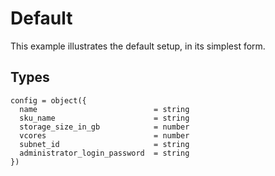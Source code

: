 # Default

This example illustrates the default setup, in its simplest form.

## Types

```hcl
config = object({
  name                          = string
  sku_name                      = string
  storage_size_in_gb            = number
  vcores                        = number
  subnet_id                     = string
  administrator_login_password  = string
})
```
